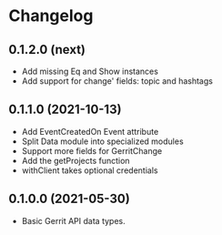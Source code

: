 # Changelog

## 0.1.2.0 (next)

- Add missing Eq and Show instances
- Add support for change' fields: topic and hashtags

## 0.1.1.0 (2021-10-13)

- Add EventCreatedOn Event attribute
- Split Data module into specialized modules
- Support more fields for GerritChange
- Add the getProjects function
- withClient takes optional credentials

## 0.1.0.0 (2021-05-30)

- Basic Gerrit API data types.
